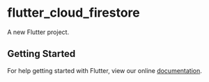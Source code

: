 # flutter_cloud_firestore

A new Flutter project.

## Getting Started

For help getting started with Flutter, view our online
[documentation](https://flutter.io/).
